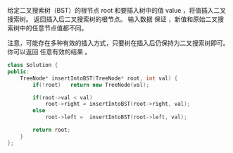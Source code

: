 给定二叉搜索树（BST）的根节点 root 和要插入树中的值 value ，将值插入二叉搜索树。 返回插入后二叉搜索树的根节点。 输入数据 保证 ，新值和原始二叉搜索树中的任意节点值都不同。

注意，可能存在多种有效的插入方式，只要树在插入后仍保持为二叉搜索树即可。 你可以返回 任意有效的结果 。



```c++
class Solution {
public:
    TreeNode* insertIntoBST(TreeNode* root, int val) {
        if(!root)   return new TreeNode(val);

        if(root->val < val) 
            root->right = insertIntoBST(root->right, val);
        else
            root->left =  insertIntoBST(root->left, val);   

        return root;
    }
};
```

